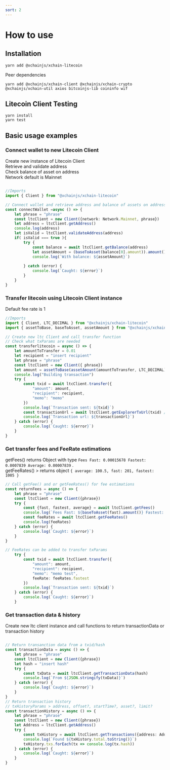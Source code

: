 ```yaml
---
sort: 2
---
```


# How to use

## Installation

```
yarn add @xchainjs/xchain-litecoin
```
Peer dependencies

```
yarn add @xchainjs/xchain-client @xchainjs/xchain-crypto @xchainjs/xchain-util axios bitcoinjs-lib coininfo wif
```

## Litecoin Client Testing

```
yarn install
yarn test
```

## Basic usage examples

### Connect wallet to new Litecoin Client
Create new instance of Litecoin Client\
Retrieve and validate address\
Check balance of asset on address\
Network default is Mainnet

```ts

//Imports 
import { Client } from "@xchainjs/xchain-litecoin"

// Connect wallet and retrieve address and balance of assets on address
const connectWallet =async () => {
    let phrase = "phrase"
    const ltcClient = new Client({network: Network.Mainnet, phrase})
    let address = ltcClient.getAddress()
    console.log(address)
    let isValid = ltcClient.validateAddress(address)
    if( isValid === true ){
        try {
            const balance = await ltcClient.getBalance(address)
            let assetAmount = (baseToAsset(balance[0].amount)).amount()
            console.log(`With balance: ${assetAmount}`)
    
        } catch (error) {
            console.log(`Caught: ${error}`)
        }
    }
}

```

### Transfer litecoin using Litecoin Client instance

Default fee rate is 1 

```ts
//Imports
import { Client, LTC_DECIMAL } from "@xchainjs/xchain-litecoin"
import { assetToBase, baseToAsset, assetAmount } from "@xchainjs/xchain-util"

// Create new ltc Client and call transfer function
// Check what txParams are needed
const transferlitecoin = async () => {
    let amountToTransfer = 0.01
    let recipient = "insert recipient"
    let phrase = "phrase"
    const ltcClient = new Client({ phrase})
    let amount = assetToBase(assetAmount(amountToTransfer, LTC_DECIMAL))
    console.log("Building transaction")
    try {
        const txid = await ltcClient.transfer({
            "amount": amount,
            "recipient": recipient,
            "memo": "memo"         
        })
        console.log(`Transaction sent: ${txid}`)
        const transactionUrl = await ltcClient.getExplorerTxUrl(txid) // returns url for tx
        console.log(`Transaction url: ${transactionUrl}`)
    } catch (error) {
        console.log(`Caught: ${error}`)
    }
}

```

### Get transfer fees and FeeRate estimations

getFees() returns Object with type <Fees> `Fees Fast: 0.00015678 Fastest: 0.0007839 Average: 0.00007839` .\
getFeeRates() > returns object `{ average: 100.5, fast: 201, fastest: 1005 }`

```ts
// Call getFee() and or getFeeRates() for fee estimations
const returnFees = async () => {
    let phrase = "phrase"
    const ltcClient = new Client({phrase})
    try {
        const {fast, fastest, average} = await ltcClient.getFees()
        console.log(`Fees Fast: ${baseToAsset(fast).amount()} Fastest: ${baseToAsset(fastest).amount()} Average: ${baseToAsset(average).amount()}`)
        const feeRates = await ltcClient.getFeeRates()
        console.log(feeRates)
    } catch (error) {
        console.log(`Caught: ${error}`)
    }
}

// FeeRates can be added to transfer txParams 
    try {
        const txid = await ltcClient.transfer({
            "amount": amount,
            "recipient": recipient,
            "memo": "memo test",
            feeRate: feeRates.fastest
        })
        console.log(`Transaction sent: ${txid}`)
    } catch (error) {
        console.log(`Caught: ${error}`)
    }
```
### Get transaction data & history

Create new ltc client instance and call functions to return transactionData
or transaction history 

```ts

// Return transanction data from a txid/hash
const transactionData = async () => {
    let phrase = "phrase"
    const ltcClient = new Client({phrase})
    let hash = "insert hash"
    try {
        const txData = await ltcClient.getTransactionData(hash)
        console.log(`From ${JSON.stringify(txData)}`)
    } catch (error) {
        console.log(`Caught: ${error}`)
    }
}
// Return transaction history
// txHistoryParams > address, offset?, startTime?, asset?, limit?
const transactionHistory = async () => {
    let phrase = "phrase"
    const ltcClient = new Client({phrase})
    let Address = ltcClient.getAddress()
    try {
        const txHistory = await ltcClient.getTransactions({address: Address, limit: 4})
        console.log(`Found ${txHistory.total.toString()}`)
        txHistory.txs.forEach(tx => console.log(tx.hash))
    } catch (error) {
        console.log(`Caught: ${error}`)
    }
}

```